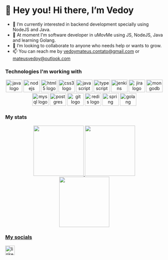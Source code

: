 # 👋 Hey you! Hi there, I’m Vedoy
- 👀 I’m currently interested in backend development specially using NodeJS and Java.
- 🌱 At moment I'm software developer in uMovMe using JS, NodeJS, Java and learning Golang.
- 💞️ I’m looking to collaborate to anyone who needs help or wants to grow.
- 📫 You can reach me by vedoymateus.contato@gmail.com or mateusvedoy@outlook.com

<h3>Technologies I'm working with</h3>
  <div align="center">
  <img src="https://cdn.jsdelivr.net/gh/devicons/devicon/icons/java/java-original.svg" height="40" width="52" alt="java logo"  />
  <img src="https://cdn.jsdelivr.net/gh/devicons/devicon/icons/nodejs/nodejs-plain.svg" height="40" width="52" alt="nodejs logo"  />
  <img src="https://cdn.jsdelivr.net/gh/devicons/devicon/icons/html5/html5-plain-wordmark.svg" height="40" width="52" alt="html5 logo"  />
  <img src="https://cdn.jsdelivr.net/gh/devicons/devicon/icons/css3/css3-plain-wordmark.svg" height="40" width="52" alt="css3 logo"  />
  <img src="https://cdn.jsdelivr.net/gh/devicons/devicon/icons/javascript/javascript-plain.svg" height="40" width="52" alt="javascript logo"  />
  <img src="https://cdn.jsdelivr.net/gh/devicons/devicon/icons/typescript/typescript-plain.svg" height="40" width="52" alt="typescript logo"  />
  <img src="https://cdn.jsdelivr.net/gh/devicons/devicon/icons/jenkins/jenkins-original.svg" height="40" width="52" alt="jenkins logo"  />
  <img src="https://cdn.jsdelivr.net/gh/devicons/devicon/icons/jira/jira-original.svg" height="40" width="52" alt="jira logo"  />
  <img src="https://cdn.jsdelivr.net/gh/devicons/devicon/icons/mongodb/mongodb-plain.svg" height="40" width="52" alt="mongodb logo"  />
  <img src="https://cdn.jsdelivr.net/gh/devicons/devicon/icons/mysql/mysql-plain.svg" height="40" width="52" alt="mysql logo"  />
  <img src="https://cdn.jsdelivr.net/gh/devicons/devicon/icons/postgresql/postgresql-original.svg" height="40" width="52" alt="postgres logo"  />
  <img src="https://cdn.jsdelivr.net/gh/devicons/devicon/icons/git/git-plain.svg" height="40" width="52" alt="git logo"  />
<img src="https://cdn.jsdelivr.net/gh/devicons/devicon/icons/redis/redis-plain.svg" height="40" width="52" alt="redis logo"  />
    <img src="https://cdn.jsdelivr.net/gh/devicons/devicon/icons/spring/spring-original.svg" height="40" width="52" alt="spring logo"  />
  <img src="https://cdn.jsdelivr.net/gh/devicons/devicon/icons/go/go-original.svg" height="40" width="52" alt="golang logo"  />
</div>

<h3>My stats</h3>

<div align="center">
  <a href="https://github.com/mateusVedoy">
  <img src="https://github-readme-streak-stats.herokuapp.com/?user=mateusVedoy&theme=darcula" height="160em">
  <img height="160em" src="https://github-readme-stats.vercel.app/api?username=mateusVedoy&show_icons=true&theme=dracula&include_all_commits=true&count_private=true"/>
     <br/>
  <img height="160em" src="https://github-readme-stats.vercel.app/api/top-langs/?username=mateusVedoy&layout=compact&langs_count=7&theme=dracula"/>
</div>
  
<h3>My socials</h3>
<a href="https://www.linkedin.com/in/mateus-vedoy-231702187/" target="_blank">
    <img src="https://img.shields.io/static/v1?message=LinkedIn&logo=linkedin&label=&color=0077B5&logoColor=white&labelColor=&style=for-the-badge" height="30" alt="linkedin logo"  />
  </a>
 <!---
mateusVedoy/mateusVedoy is a ✨ special ✨ repository because its `README.md` (this file) appears on your GitHub profile.
You can click the Preview link to take a look at your changes.
--->
